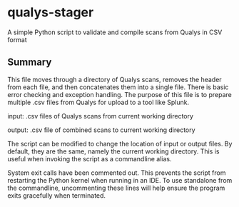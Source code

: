 # qualys-stager
A simple Python script to validate and compile scans from Qualys in CSV format 

## Summary
This file moves through a directory of Qualys scans, removes the header from each file, and then concatenates them into a single file. There is basic error checking and exception handling. The purpose of this file is to prepare multiple .csv files from Qualys for upload to a tool like Splunk.

input: .csv files of Qualys scans from current working directory

output: .csv file of combined scans to current working directory

The script can be modified to change the location of input or output files. By default, they are the same, namely the current working directory. This is useful when invoking the script as a commandline alias.

System exit calls have been commented out. This prevents the script from restarting the Python kernel when running in an IDE. To use standalone from the commandline, uncommenting these lines will help ensure the program exits gracefully when terminated.
